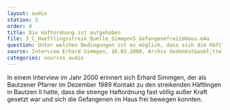 ```yaml
---
layout: audio
station: 3
order: 4
title: Die Haftordnung ist aufgehoben
file: 3_C_Haeftlingsstreik_Quelle_Simmgen5_GefangenefreiimHaus.m4a
question: Unter welchen Bedingungen ist es möglich, dass sich die Häftlinge im Haus frei bewegen können?
source: Interview Erhard Simmgen, 16.02.2000, Archiv Gedenkst&auml;tte Bautzen
categories: sources audio
---
```

In einem Interview im Jahr 2000 erinnert sich Erhard Simmgen, der als Bautzener Pfarrer im Dezember 1989 Kontakt zu den streikenden H&auml;ftlingen in Bautzen II hatte, dass die strenge Haftordnung fast v&ouml;llig au&szlig;er Kraft gesetzt war und sich die Gefangenen im Haus frei bewegen konnten.
